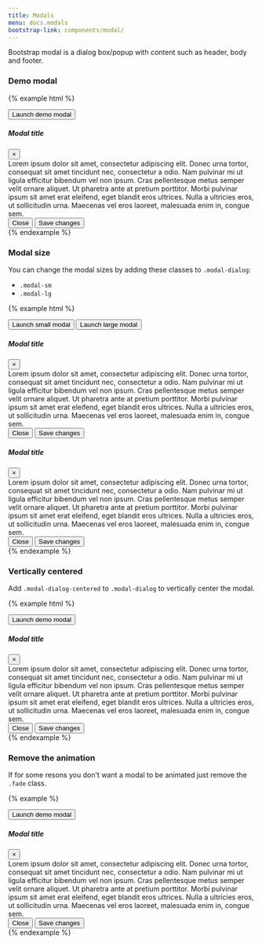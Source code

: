 ```yaml
---
title: Modals
menu: docs.modals
bootstrap-link: components/modal/
---
```


Bootstrap modal is a dialog box/popup with content such as header, body and footer.

### Demo modal
{% example html %}
<!-- Button trigger modal -->
<button type="button" class="btn btn-primary" data-toggle="modal" data-target="#exampleModal">
  Launch demo modal
</button>

<!-- Modal -->
<div class="modal fade" id="exampleModal" tabindex="-1" role="dialog" aria-labelledby="exampleModalLabel" aria-hidden="true">
  <div class="modal-dialog" role="document">
    <div class="modal-content">
    <!-- Modal header -->
      <div class="modal-header">
        <h5 class="modal-title" id="exampleModalLabel">Modal title</h5>
        <button type="button" class="close" data-dismiss="modal" aria-label="Close">
          <span aria-hidden="true">&times;</span>
        </button>
      </div>
      <!-- Modal body -->
      <div class="modal-body">
        Lorem ipsum dolor sit amet, consectetur adipiscing elit. Donec urna tortor, consequat sit amet tincidunt nec, consectetur a odio. Nam pulvinar mi ut ligula efficitur bibendum vel non ipsum. Cras pellentesque metus semper velit ornare aliquet. Ut pharetra ante at pretium porttitor. Morbi pulvinar ipsum sit amet erat eleifend, eget blandit eros ultrices. Nulla a ultricies eros, ut sollicitudin urna. Maecenas vel eros laoreet, malesuada enim in, congue sem.
      </div>
      <!-- Modal footer -->
      <div class="modal-footer">
        <button type="button" class="btn btn-secondary" data-dismiss="modal">Close</button>
        <button type="button" class="btn btn-primary">Save changes</button>
      </div>
    </div>
  </div>
</div>
{% endexample %}

### Modal size

You can change the modal sizes by adding these classes to `.modal-dialog`:
- `.modal-sm`
- `.modal-lg`

{% example html %}
<!-- Button trigger modal -->
<button type="button" class="btn btn-primary" data-toggle="modal" data-target="#exampleModalSmall">
  Launch small modal
</button>
<button type="button" class="btn btn-primary" data-toggle="modal" data-target="#exampleModalFullWidth">
  Launch large modal
</button>

<!-- Small modal -->
<div class="modal fade" id="exampleModalSmall" tabindex="-1" role="dialog" aria-labelledby="exampleModalLabel" aria-hidden="true">
  <div class="modal-dialog modal-sm" role="document">
    <div class="modal-content">
    <!-- Modal header -->
      <div class="modal-header">
        <h5 class="modal-title" id="exampleModalLabel">Modal title</h5>
        <button type="button" class="close" data-dismiss="modal" aria-label="Close">
          <span aria-hidden="true">&times;</span>
        </button>
      </div>
      <!-- Modal body -->
      <div class="modal-body">
        Lorem ipsum dolor sit amet, consectetur adipiscing elit. Donec urna tortor, consequat sit amet tincidunt nec, consectetur a odio. Nam pulvinar mi ut ligula efficitur bibendum vel non ipsum. Cras pellentesque metus semper velit ornare aliquet. Ut pharetra ante at pretium porttitor. Morbi pulvinar ipsum sit amet erat eleifend, eget blandit eros ultrices. Nulla a ultricies eros, ut sollicitudin urna. Maecenas vel eros laoreet, malesuada enim in, congue sem.
      </div>
      <!-- Modal footer -->
      <div class="modal-footer">
        <button type="button" class="btn btn-secondary" data-dismiss="modal">Close</button>
        <button type="button" class="btn btn-primary">Save changes</button>
      </div>
    </div>
  </div>
</div>

<!-- Large modal -->
<div class="modal fade" id="exampleModalFullWidth" tabindex="-1" role="dialog" aria-labelledby="exampleModalLabel" aria-hidden="true">
  <div class="modal-dialog modal-lg" role="document">
    <div class="modal-content">
    <!-- Modal header -->
      <div class="modal-header">
        <h5 class="modal-title" id="exampleModalLabel">Modal title</h5>
        <button type="button" class="close" data-dismiss="modal" aria-label="Close">
          <span aria-hidden="true">&times;</span>
        </button>
      </div>
      <!-- Modal body -->
      <div class="modal-body">
        Lorem ipsum dolor sit amet, consectetur adipiscing elit. Donec urna tortor, consequat sit amet tincidunt nec, consectetur a odio. Nam pulvinar mi ut ligula efficitur bibendum vel non ipsum. Cras pellentesque metus semper velit ornare aliquet. Ut pharetra ante at pretium porttitor. Morbi pulvinar ipsum sit amet erat eleifend, eget blandit eros ultrices. Nulla a ultricies eros, ut sollicitudin urna. Maecenas vel eros laoreet, malesuada enim in, congue sem.
      </div>
      <!-- Modal footer -->
      <div class="modal-footer">
        <button type="button" class="btn btn-secondary" data-dismiss="modal">Close</button>
        <button type="button" class="btn btn-primary">Save changes</button>
      </div>
    </div>
  </div>
</div>
{% endexample %}

### Vertically centered

Add `.modal-dialog-centered` to `.modal-dialog` to vertically center the modal.

{% example html %}
<!-- Button trigger modal -->
<button type="button" class="btn btn-primary" data-toggle="modal" data-target="#exampleModalCenter">
  Launch demo modal
</button>

<!-- Modal -->
<div class="modal fade" id="exampleModalCenter" tabindex="-1" role="dialog" aria-labelledby="exampleModalCenterTitle" aria-hidden="true">
  <div class="modal-dialog modal-dialog-centered" role="document">
    <div class="modal-content">
      <div class="modal-header">
        <h5 class="modal-title" id="exampleModalLongTitle">Modal title</h5>
        <button type="button" class="close" data-dismiss="modal" aria-label="Close">
          <span aria-hidden="true">&times;</span>
        </button>
      </div>
      <div class="modal-body">
        Lorem ipsum dolor sit amet, consectetur adipiscing elit. Donec urna tortor, consequat sit amet tincidunt nec, consectetur a odio. Nam pulvinar mi ut ligula efficitur bibendum vel non ipsum. Cras pellentesque metus semper velit ornare aliquet. Ut pharetra ante at pretium porttitor. Morbi pulvinar ipsum sit amet erat eleifend, eget blandit eros ultrices. Nulla a ultricies eros, ut sollicitudin urna. Maecenas vel eros laoreet, malesuada enim in, congue sem.
      </div>
      <div class="modal-footer">
        <button type="button" class="btn btn-secondary" data-dismiss="modal">Close</button>
        <button type="button" class="btn btn-primary">Save changes</button>
      </div>
    </div>
  </div>
</div>
{% endexample %}

### Remove the animation

If for some resons you don't want a modal to be animated just remove the `.fade` class.

{% example %}
<!-- Button trigger modal -->
<button type="button" class="btn btn-primary" data-toggle="modal" data-target="#exampleModalNoAnimation">
  Launch demo modal
</button>

<!-- Modal -->
<div class="modal" id="exampleModalNoAnimation" tabindex="-1" role="dialog" aria-labelledby="exampleModalNoAnimation" aria-hidden="true">
  <div class="modal-dialog" role="document">
    <div class="modal-content">
    <!-- Modal header -->
      <div class="modal-header">
        <h5 class="modal-title" id="exampleModalNoAnimation">Modal title</h5>
        <button type="button" class="close" data-dismiss="modal" aria-label="Close">
          <span aria-hidden="true">&times;</span>
        </button>
      </div>
      <!-- Modal body -->
      <div class="modal-body">
        Lorem ipsum dolor sit amet, consectetur adipiscing elit. Donec urna tortor, consequat sit amet tincidunt nec, consectetur a odio. Nam pulvinar mi ut ligula efficitur bibendum vel non ipsum. Cras pellentesque metus semper velit ornare aliquet. Ut pharetra ante at pretium porttitor. Morbi pulvinar ipsum sit amet erat eleifend, eget blandit eros ultrices. Nulla a ultricies eros, ut sollicitudin urna. Maecenas vel eros laoreet, malesuada enim in, congue sem.
      </div>
      <!-- Modal footer -->
      <div class="modal-footer">
        <button type="button" class="btn btn-secondary" data-dismiss="modal">Close</button>
        <button type="button" class="btn btn-primary">Save changes</button>
      </div>
    </div>
  </div>
</div>
{% endexample %}